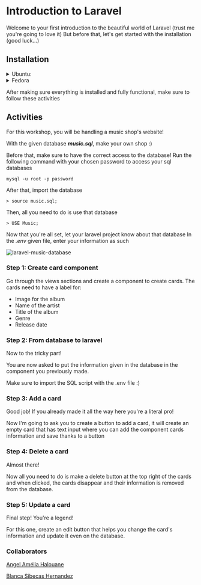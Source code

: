 # Introduction to Laravel

Welcome to your first introduction to the beautiful world of Laravel (trust me you're going to love it)
But before that, let's get started with the installation (good luck...)

## Installation

<details>
  <summary>Ubuntu:</summary>

Let's first install a webserver to host the Laravel application. You can either use [Apache](https://httpd.apache.org/) or [Nginx](https://www.nginx.com/) web server. 

But let's all use Apache to not get lost...

## Step 1: Apache2

1 - Install apache2, type:
```
sudo apt install apache2
```
2- Once installed, Apache should be running. If it's not, for whatever reason, start it:
```
sudo systemctl start apache2
```
3- Then enable it to start on boot time.
```
sudo systemctl enable apache2
```
3- To verify the status of Apache, execute:
```
sudo systemctl status apache2
```

## Step 2: PHP

Laravel 8 requires PHP 7.3 or above. Thankfully, PHP 7.4 is available in Ubuntu repositories. So, install PHP and the following PHP extensions.
```
sudo apt install php libapache2-mod-php php-mbstring php-cli php-bcmath php-json php-xml php-zip php-pdo php-common php-tokenizer php-mysql
```

When the installation is complete, verify the PHP version.
```
php -v
```

Make sure to at least have the ***PHP 8.0.23 version*** installed!

## Step 3: Create Database for Laravel Application

Next up, we will create a database for the Laravel application.

But first, we need to install MySQL. 
This is a tricky part so 
***If you meet any issue, feel free to come to me :)***

Now that MySQL is installed, let's create our project's database!
```
sudo mysql -u root -p
```
Once logged in create the database, and database user, and grant all privileges to the database user.
```
> CREATE DATABASE laravel_db;
```

```
> CREATE USER 'laravel_user'@'localhost' IDENTIFIED BY 'secretpassword';
```
```
> GRANT ALL ON laravel_db.* TO 'laravel_user'@'localhost';
```
```
> FLUSH PRIVILEGES;
```
```
> QUIT;
```

## Step 4: Install Composer
Composer is a dependency package manager for PHP. It provides a framework for managing libraries and dependencies and required dependencies. To use Laravel, first install composer.

To download Composer, invoke the command shown.
```
curl -sS https://getcomposer.org/installer | php
```
Next, move the composer file to the /usr/local/bin path.
```
sudo mv composer.phar /usr/local/bin/composer
```
Assign execute permission:
```
sudo chmod +x /usr/local/bin/composer
```
Verify the Composer version installed:
```
composer --version
```

Make sure to at least have the ***Composer version 2.5.1*** installed!
## Step 5: Install Laravel 8 on Ubuntu
Congratulations!! You're almost there!!
With Composer installed, the next course of action is to install Laravel.

Now, install Laravel using the composer command, type:
```
sudo composer create-project laravel-introduction-workshop
```

You project is now installed, you can access to it
```
cd laravel-introduction-workshop
  php artisan
```

Now to run your project, all you need to do is run the following command and click the link given!
```
php artisan serve 
```

Congratulations! You have successfully installed Laravel, now have fun :)

## Step 6: Configure Apache to serve Laravel site
Lastly, we need to set up the Apache webserver to host the Laravel site. For that to happen, we need to create a virtual host file.
```
sudo vim /etc/apache2/sites-available/laravel.conf
```
Next, past the content shown and replace the example.com ServerName directive with the FQDN or public IP of the server ( Or private IP in case the server is on a LAN network ).
```
<VirtualHost *:80>
ServerName example.com
ServerAdmin admin@example.com
DocumentRoot /var/www/html/laravelapp/public
<Directory /var/www/html/laravelapp>
AllowOverride All
</Directory>
ErrorLog ${APACHE_LOG_DIR}/error.log
CustomLog ${APACHE_LOG_DIR}/access.log combined
</VirtualHost>
```
Save the changes and exit the file. Next, enable the Laravel site and Apache rewrite module using these two commands.
```
$ sudo a2ensite laravel.conf
```
```
$ sudo a2enmod rewrite
```
To apply the changes, restart Apache.
```
$ sudo systemctl restart apache2
```

## Step 7: Access Laravel from a browser
Finally, to access Laravel visit your server's FQDN or IP address. The default Laravel webpage will be displayed.

</details>

<details>
  <summary>Fedora</summary>

## Step 1: Install PHP

Since it is a PHP framework it is obvious that you must install PHP. So let’s go for it.
```
sudo dnf install php php-common php-cli php-pdo php-mbstring php-zip php-xml php-cli php-json
```

## Step 2: Install MySQL
Follow these [easy step](https://computingforgeeks.com/how-to-install-mysql-8-on-fedora/)***If you meet any issue, feel free to come to me :)***

## Step 3: Install Composer
Composer is a dependencies manager for PHP. So, it is very useful to manage libraries required by our projects and is used to install Laravel.
```
curl -sS https://getcomposer.org/installer | php
```

Then, make sure that Composer can be used globally in the terminal.

```
sudo mv composer.phar /usr/local/bin/composer
sudo chmod +x /usr/local/bin/composer
composer -V
```

## Step 4: Install Laravel

It’s time to install Laravel. So, run this command.
```
composer global require "laravel/installer"
```
Once the installation is finished. You can create a new project. But, first, make Laravel executable available for the system.

```
echo 'export PATH="$PATH:$HOME/.config/composer/vendor/bin"' >> ~/.bashrc
```

Then, close the terminal and open it again. Now, create a project.
```
laravel new laravel-introduction-workshop
```
```
php artisan serve
```
Congratulations! You have successfully installed Laravel, now have fun :)

</details>

After making sure everything is installed and fully functional, make sure to follow these activities

## Activities
For this workshop, you will be handling a music shop's website!

With the given database ***music.sql***, make your own shop :)

Before that, make sure to have the correct access to the database!
Run the following command with your chosen password to access your sql databases
```
mysql -u root -p password
```

After that, import the database

```
> source music.sql;
```

Then, all you need to do is use that database
```
> USE Music;
```
Now that you're all set, let your laravel project know about that database
In the *.env* given file, enter your information as such

![laravel-music-database](https://user-images.githubusercontent.com/63232950/215416913-1adda7b3-2ea1-418b-9b41-0cc6b95780aa.png)

### Step 1: Create card component
Go through the views sections and create a component to create cards.
The cards need to have a label for:
- Image for the album
- Name of the artist
- Title of the album
- Genre
- Release date

### Step 2: From database to laravel
Now to the tricky part! 

You are now asked to put the information given in the database in the component you previously made.

Make sure to import the SQL script with the .env file :)

### Step 3: Add a card
Good job! If you already made it all the way here you're a literal pro!

Now I'm going to ask you to create a button to add a card, it will create an empty card that has text input where you can add the component cards information and save thanks to a button

### Step 4: Delete a card
Almost there!

Now all you need to do is make a delete button at the top right of the cards and when clicked, the cards disappear and their information is removed from the database.

### Step 5: Update a card
Final step! You're a legend!

For this one, create an edit button that helps you change the card's information and update it even on the database.


### Collaborators

[Angel Amélia Halouane](https://github.com/angeleads)

[Blanca Sibecas Hernandez](https://github.com/bsibecas)
